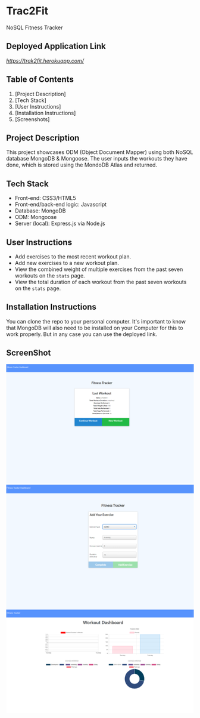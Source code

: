 # Trac2Fit

NoSQL Fitness Tracker

## Deployed Application Link
_https://trak2fit.herokuapp.com/_

## Table of Contents

1. [Project Description]
2. [Tech Stack]
3. [User Instructions] 
4. [Installation Instructions]
5. [Screenshots]

## Project Description 
This project showcases ODM (Object Document Mapper) using both NoSQL database MongoDB & Mongoose. The user inputs the workouts they have done, which is stored using the MondoDB Atlas and returned.


## Tech Stack

* Front-end: CSS3/HTML5
* Front-end/back-end logic: Javascript
* Database: MongoDB
* ODM: Mongoose 
* Server (local): Express.js via Node.js


## User Instructions
  * Add exercises to the most recent workout plan.
  * Add new exercises to a new workout plan.
  * View the combined weight of multiple exercises from the past seven workouts on the `stats` page.
  * View the total duration of each workout from the past seven workouts on the `stats` page.

## Installation Instructions
You can clone the repo to your personal computer. It's important to know that MongoDB will also need to be installed on your Computer for this to work properly. But in any case you can use the deployed link.

## ScreenShot

![Home](./assets/screenshots/homescreen.PNG)
![Add](assets\screenshots\addscreen.PNG)
![Dashboard](assets\screenshots\dashscreen.PNG)
